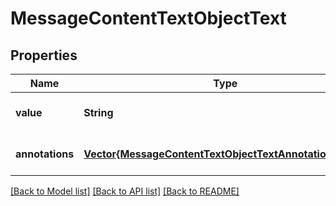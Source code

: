 # MessageContentTextObjectText


## Properties
Name | Type | Description | Notes
------------ | ------------- | ------------- | -------------
**value** | **String** | The data that makes up the text. | [default to nothing]
**annotations** | [**Vector{MessageContentTextObjectTextAnnotationsInner}**](MessageContentTextObjectTextAnnotationsInner.md) |  | [default to nothing]


[[Back to Model list]](../README.md#models) [[Back to API list]](../README.md#api-endpoints) [[Back to README]](../README.md)


